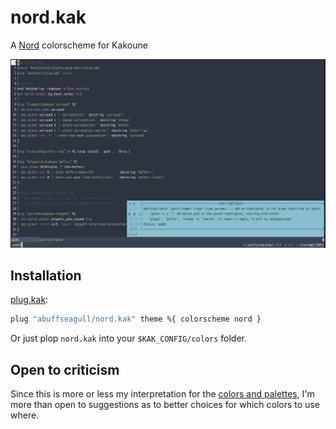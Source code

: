 # nord.kak
A [Nord](https://www.nordtheme.com/) colorscheme for Kakoune

![Sample image](/sample.png)

## Installation
[plug.kak](https://github.com/andreyorst/plug.kak#Installing-color-schemes):
```sh
plug "abuffseagull/nord.kak" theme %{ colorscheme nord }
```
Or just plop `nord.kak` into your `$KAK_CONFIG/colors` folder.

## Open to criticism
Since this is more or less my interpretation for the [colors and palettes](https://www.nordtheme.com/docs/colors-and-palettes),
I'm more than open to suggestions as to better choices for which colors to use where.
